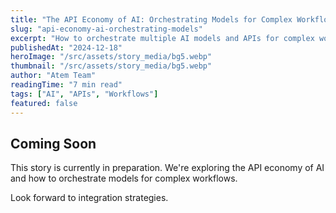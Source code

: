```yaml
---
title: "The API Economy of AI: Orchestrating Models for Complex Workflows"
slug: "api-economy-ai-orchestrating-models"
excerpt: "How to orchestrate multiple AI models and APIs for complex workflows in AI product development."
publishedAt: "2024-12-18"
heroImage: "/src/assets/story_media/bg5.webp"
thumbnail: "/src/assets/story_media/bg5.webp"
author: "Atem Team"
readingTime: "7 min read"
tags: ["AI", "APIs", "Workflows"]
featured: false
---
```


## Coming Soon

This story is currently in preparation. We're exploring the API economy of AI and how to orchestrate models for complex workflows.

Look forward to integration strategies.
